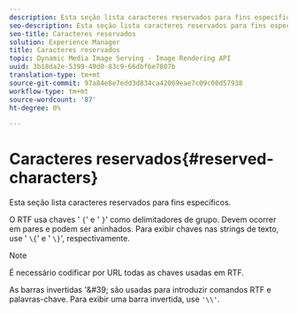```yaml
---
description: Esta seção lista caracteres reservados para fins específicos.
seo-description: Esta seção lista caracteres reservados para fins específicos.
seo-title: Caracteres reservados
solution: Experience Manager
title: Caracteres reservados
topic: Dynamic Media Image Serving - Image Rendering API
uuid: 3b18da2e-5399-49d0-83c9-66dbf6e7807b
translation-type: tm+mt
source-git-commit: 97a84e8e7edd3d834ca42069eae7c09c00d57938
workflow-type: tm+mt
source-wordcount: '87'
ht-degree: 0%

---
```



# Caracteres reservados{#reserved-characters}

Esta seção lista caracteres reservados para fins específicos.

O RTF usa chaves &#39; `{`&#39; e &#39; `}`&#39; como delimitadores de grupo. Devem ocorrer em pares e podem ser aninhados. Para exibir chaves nas strings de texto, use &#39; `\{`&#39; e &#39; `\}`&#39;, respectivamente.

>[!NOTE]
>
>É necessário codificar por URL todas as chaves usadas em RTF.

As barras invertidas &#39;\&#39; são usadas para introduzir comandos RTF e palavras-chave. Para exibir uma barra invertida, use `'\\'`.
